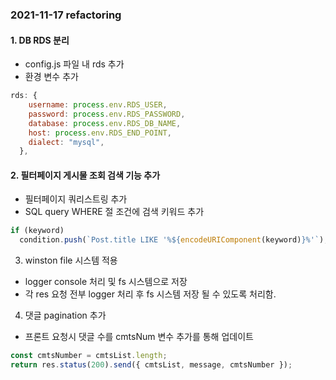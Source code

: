 ### 2021-11-17 refactoring

#### 1. DB RDS 분리

- config.js 파일 내 rds 추가
- 환경 변수 추가

```jsx
rds: {
    username: process.env.RDS_USER,
    password: process.env.RDS_PASSWORD,
    database: process.env.RDS_DB_NAME,
    host: process.env.RDS_END_POINT,
    dialect: "mysql",
  },
```

#### 2. 필터페이지 게시물 조회 검색 기능 추가

- 필터페이지 쿼리스트링 추가
- SQL query WHERE 절 조건에 검색 키워드 추가

```jsx
if (keyword)
  condition.push(`Post.title LIKE '%${encodeURIComponent(keyword)}%'`);
```

3. winston file 시스템 적용

- logger console 처리 및 fs 시스템으로 저장
- 각 res 요청 전부 logger 처리 후 fs 시스템 저장 될 수 있도록 처리함.

4. 댓글 pagination 추가
- 프론트 요청시 댓글 수를 cmtsNum 변수 추가를 통해 업데이트

```jsx
const cmtsNumber = cmtsList.length;
return res.status(200).send({ cmtsList, message, cmtsNumber });
```